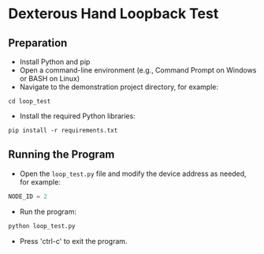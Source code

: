 # Dexterous Hand Loopback Test

## Preparation

* Install Python and pip
* Open a command-line environment (e.g., Command Prompt on Windows or BASH on Linux)
* Navigate to the demonstration project directory, for example:

```SHELL
cd loop_test
```

* Install the required Python libraries:

```SHELL
pip install -r requirements.txt
```

## Running the Program

* Open the `loop_test.py` file and modify the device address as needed, for example:

```python
NODE_ID = 2
```

* Run the program:

```python
python loop_test.py
```

* Press 'ctrl-c' to exit the program.
